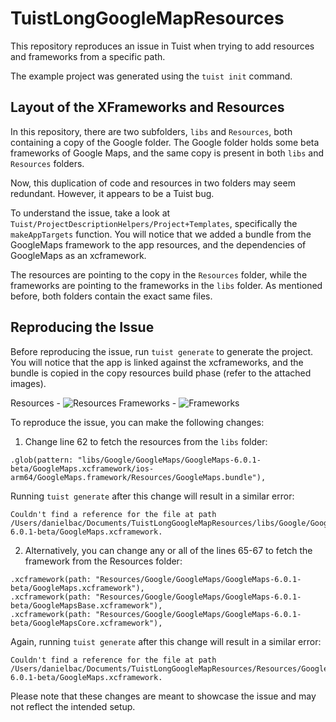 # TuistLongGoogleMapResources

This repository reproduces an issue in Tuist when trying to add resources and frameworks from a specific path.

The example project was generated using the `tuist init` command.

## Layout of the XFrameworks and Resources

In this repository, there are two subfolders, `libs` and `Resources`, both containing a copy of the Google folder. The Google folder holds some beta frameworks of Google Maps, and the same copy is present in both `libs` and `Resources` folders.

Now, this duplication of code and resources in two folders may seem redundant. However, it appears to be a Tuist bug.

To understand the issue, take a look at `Tuist/ProjectDescriptionHelpers/Project+Templates`, specifically the `makeAppTargets` function. You will notice that we added a bundle from the GoogleMaps framework to the app resources, and the dependencies of GoogleMaps as an xcframework.

The resources are pointing to the copy in the `Resources` folder, while the frameworks are pointing to the frameworks in the `libs` folder. As mentioned before, both folders contain the exact same files.

## Reproducing the Issue

Before reproducing the issue, run `tuist generate` to generate the project. You will notice that the app is linked against the xcframeworks, and the bundle is copied in the copy resources build phase (refer to the attached images).

Resources - ![Resources](ScreenShots/Resources)
Frameworks - ![Frameworks](ScreenShots/Frameworks) 

To reproduce the issue, you can make the following changes:

1. Change line 62 to fetch the resources from the `libs` folder:
```
.glob(pattern: "libs/Google/GoogleMaps/GoogleMaps-6.0.1-beta/GoogleMaps.xcframework/ios-arm64/GoogleMaps.framework/Resources/GoogleMaps.bundle"),
```
Running `tuist generate` after this change will result in a similar error:
```
Couldn't find a reference for the file at path /Users/danielbac/Documents/TuistLongGoogleMapResources/libs/Google/GoogleMaps/GoogleMaps-6.0.1-beta/GoogleMaps.xcframework.
```

2. Alternatively, you can change any or all of the lines 65-67 to fetch the framework from the Resources folder:
```
.xcframework(path: "Resources/Google/GoogleMaps/GoogleMaps-6.0.1-beta/GoogleMaps.xcframework"),
.xcframework(path: "Resources/Google/GoogleMaps/GoogleMaps-6.0.1-beta/GoogleMapsBase.xcframework"),
.xcframework(path: "Resources/Google/GoogleMaps/GoogleMaps-6.0.1-beta/GoogleMapsCore.xcframework"),
```
Again, running `tuist generate` after this change will result in a similar error:
```
Couldn't find a reference for the file at path /Users/danielbac/Documents/TuistLongGoogleMapResources/Resources/Google/GoogleMaps/GoogleMaps-6.0.1-beta/GoogleMaps.xcframework.
```

Please note that these changes are meant to showcase the issue and may not reflect the intended setup.

